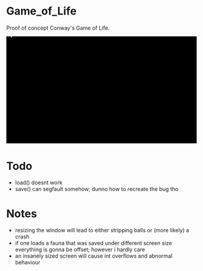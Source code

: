 # Game_of_Life

Proof of concept Conway's Game of Life.

![](gol.GIF)

# Todo
+ load() doesnt work
+ save() can segfault somehow; dunno how to recreate the bug tho

# Notes
+ resizing the window will lead to either stripping balls or (more likely) a crash
+ if one loads a fauna that was saved under different screen size
	everything is gonna be offset; however i hardly care
+ an insanely sized screen will cause int overflows and abnormal behaviour
